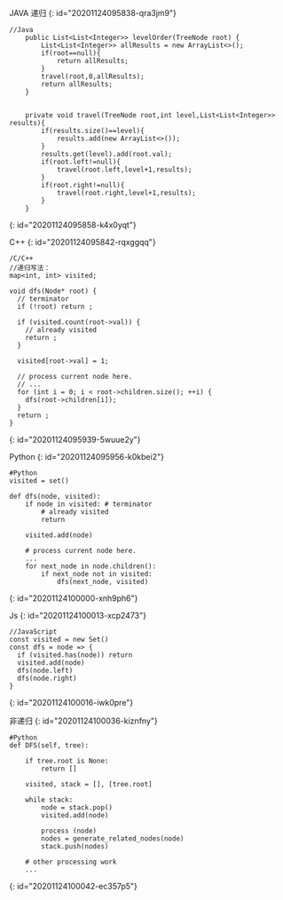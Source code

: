 JAVA 递归
{: id="20201124095838-qra3jm9"}

```
//Java
    public List<List<Integer>> levelOrder(TreeNode root) {
        List<List<Integer>> allResults = new ArrayList<>();
        if(root==null){
            return allResults;
        }
        travel(root,0,allResults);
        return allResults;
    }


    private void travel(TreeNode root,int level,List<List<Integer>> results){
        if(results.size()==level){
            results.add(new ArrayList<>());
        }
        results.get(level).add(root.val);
        if(root.left!=null){
            travel(root.left,level+1,results);
        }
        if(root.right!=null){
            travel(root.right,level+1,results);
        }
    }
```
{: id="20201124095858-k4x0yqt"}

C++
{: id="20201124095842-rqxggqq"}

```
/C/C++
//递归写法：
map<int, int> visited;

void dfs(Node* root) {
  // terminator
  if (!root) return ;

  if (visited.count(root->val)) {
    // already visited
    return ;
  }

  visited[root->val] = 1;

  // process current node here. 
  // ...
  for (int i = 0; i < root->children.size(); ++i) {
    dfs(root->children[i]);
  }
  return ;
}
```
{: id="20201124095939-5wuue2y"}

Python
{: id="20201124095956-k0kbei2"}

```
#Python
visited = set() 

def dfs(node, visited):
    if node in visited: # terminator
    	# already visited 
    	return 

	visited.add(node) 

	# process current node here. 
	...
	for next_node in node.children(): 
		if next_node not in visited: 
			dfs(next_node, visited)
```
{: id="20201124100000-xnh9ph6"}

Js
{: id="20201124100013-xcp2473"}

```
//JavaScript
const visited = new Set()
const dfs = node => {
  if (visited.has(node)) return
  visited.add(node)
  dfs(node.left)
  dfs(node.right)
}
```
{: id="20201124100016-iwk0pre"}

非递归
{: id="20201124100036-kiznfny"}

```
#Python
def DFS(self, tree): 

	if tree.root is None: 
		return [] 

	visited, stack = [], [tree.root]

	while stack: 
		node = stack.pop() 
		visited.add(node)

		process (node) 
		nodes = generate_related_nodes(node) 
		stack.push(nodes) 

	# other processing work 
	...
```
{: id="20201124100042-ec357p5"}
